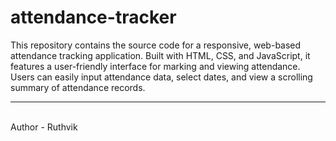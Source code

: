 # attendance-tracker
This repository contains the source code for a responsive, web-based attendance tracking application. Built with HTML, CSS, and JavaScript, it features a user-friendly interface for marking and viewing attendance. Users can easily input attendance data, select dates, and view a scrolling summary of attendance records. 
<hr><br>
Author - Ruthvik

